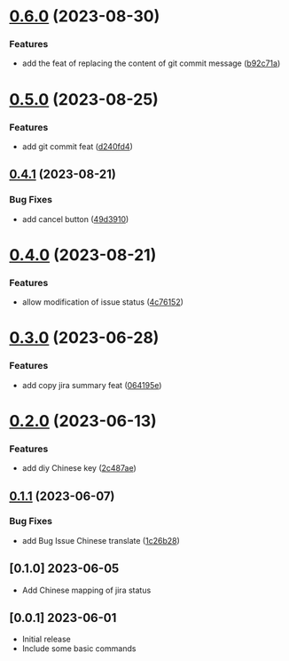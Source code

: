 # [0.6.0](https://github.com/Dlouxgit/vscode-jira-plugin/compare/v0.5.0...v0.6.0) (2023-08-30)


### Features

* add the feat of replacing the content of git commit message ([b92c71a](https://github.com/Dlouxgit/vscode-jira-plugin/commit/b92c71ac1ea6e0559e8881bab7b0355f1306976d))

# [0.5.0](https://github.com/Dlouxgit/vscode-jira-plugin/compare/v0.4.1...v0.5.0) (2023-08-25)


### Features

* add git commit feat ([d240fd4](https://github.com/Dlouxgit/vscode-jira-plugin/commit/d240fd457b769c155c7362e18dcd35f38305d5d1))

## [0.4.1](https://github.com/Dlouxgit/vscode-jira-plugin/compare/v0.4.0...v0.4.1) (2023-08-21)


### Bug Fixes

* add cancel button ([49d3910](https://github.com/Dlouxgit/vscode-jira-plugin/commit/49d3910be018fb6842990b1770f9c9d48d568f43))

# [0.4.0](https://github.com/Dlouxgit/vscode-jira-plugin/compare/v0.3.0...v0.4.0) (2023-08-21)


### Features

* allow modification of issue status ([4c76152](https://github.com/Dlouxgit/vscode-jira-plugin/commit/4c761528491bdd8ab4b4bd9ac957a75b6a8bebf6))

# [0.3.0](https://github.com/Dlouxgit/vscode-jira-plugin/compare/v0.2.0...v0.3.0) (2023-06-28)


### Features

* add copy jira summary feat ([064195e](https://github.com/Dlouxgit/vscode-jira-plugin/commit/064195e693ff0008e61a0ae9ac538b942b3df3e4))

# [0.2.0](https://github.com/Dlouxgit/vscode-jira-plugin/compare/v0.1.1...v0.2.0) (2023-06-13)


### Features

* add diy Chinese key ([2c487ae](https://github.com/Dlouxgit/vscode-jira-plugin/commit/2c487ae1795048d3dfea501a8f1a687c1601ef58))

## [0.1.1](https://github.com/Dlouxgit/vscode-jira-plugin/compare/v0.1.0...v0.1.1) (2023-06-07)


### Bug Fixes

* add Bug Issue Chinese translate ([1c26b28](https://github.com/Dlouxgit/vscode-jira-plugin/commit/1c26b28c26fbbcebdb68a26216f6ebfaa917b19d))

## [0.1.0] 2023-06-05

- Add Chinese mapping of jira status

## [0.0.1] 2023-06-01

- Initial release
- Include some basic commands
